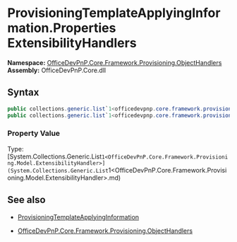 # ProvisioningTemplateApplyingInformation.Properties ExtensibilityHandlers
**Namespace:** [OfficeDevPnP.Core.Framework.Provisioning.ObjectHandlers](OfficeDevPnP.Core.Framework.Provisioning.ObjectHandlers.md)  
**Assembly:** OfficeDevPnP.Core.dll  
## Syntax
```C#
public collections.generic.list`1<officedevpnp.core.framework.provisioning.model.extensibilityhandler> ExtensibilityHandlers { get; }
public collections.generic.list`1<officedevpnp.core.framework.provisioning.model.extensibilityhandler> ExtensibilityHandlers { set; }
```

### Property Value
Type: [System.Collections.Generic.List`1<OfficeDevPnP.Core.Framework.Provisioning.Model.ExtensibilityHandler>](System.Collections.Generic.List`1<OfficeDevPnP.Core.Framework.Provisioning.Model.ExtensibilityHandler>.md) 

## See also
- [ProvisioningTemplateApplyingInformation](ProvisioningTemplateApplyingInformation.md) 

- [OfficeDevPnP.Core.Framework.Provisioning.ObjectHandlers](OfficeDevPnP.Core.Framework.Provisioning.ObjectHandlers.md)
